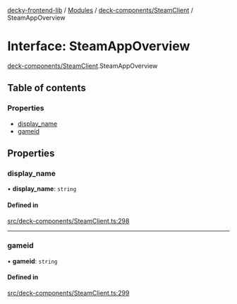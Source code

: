 [decky-frontend-lib](../README.md) / [Modules](../modules.md) / [deck-components/SteamClient](../modules/deck_components_SteamClient.md) / SteamAppOverview

# Interface: SteamAppOverview

[deck-components/SteamClient](../modules/deck_components_SteamClient.md).SteamAppOverview

## Table of contents

### Properties

- [display\_name](deck_components_SteamClient.SteamAppOverview.md#display_name)
- [gameid](deck_components_SteamClient.SteamAppOverview.md#gameid)

## Properties

### display\_name

• **display\_name**: `string`

#### Defined in

[src/deck-components/SteamClient.ts:298](https://github.com/SteamDeckHomebrew/decky-frontend-lib/blob/727fcc8/src/deck-components/SteamClient.ts#L298)

___

### gameid

• **gameid**: `string`

#### Defined in

[src/deck-components/SteamClient.ts:299](https://github.com/SteamDeckHomebrew/decky-frontend-lib/blob/727fcc8/src/deck-components/SteamClient.ts#L299)
